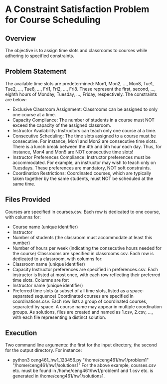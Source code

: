 # A Constraint Satisfaction Problem for Course Scheduling 

## Overview

The objective is to assign time slots and classrooms to courses while adhering to specified constraints.

## Problem Statement

The available time slots are predetermined: Mon1, Mon2, ..., Mon8, Tue1, Tue2, ..., Tue8, ..., Fri1, Fri2, ..., Fri8. 
These represent the first, second, ..., eighth hours of Monday, Tuesday, ..., Friday, respectively.
The constraints are below:
- Exclusive Classroom Assignment: Classrooms can be assigned to only one course at a time.
- Capacity Compliance: The number of students in a course must NOT exceed the capacity of the assigned classroom.
- Instructor Availability: Instructors can teach only one course at a time.
- Consecutive Scheduling: The time slots assigned to a course must be consecutive. For instance, Mon1 and Mon2 are consecutive time slots.
There is a lunch break between the 4th and 5th hour each day. Thus, for instance, Mon4 and Mon5 are NOT consecutive time slots!
- Instructor Preferences Compliance: Instructor preferences must be accommodated. For example, an instructor may wish to teach only on Tuesdays. These preferences are mandatory, NOT soft constraints.
- Coordination Restrictions: Coordinated courses, which are typically taken together by the same students, must NOT be scheduled at the same time.

## Files Provided  

Courses are specified in courses.csv. Each row is dedicated to one course, with columns for:
- Course name (unique identifier)
- Instructor
- Number of students (the classroom must accommodate at least this number)
- Number of hours per week (indicating the consecutive hours needed for the course)
Classrooms are specified in classrooms.csv. Each row is dedicated to a classroom, with columns for:
- Classroom name (unique identifier)
- Capacity
Instructor preferences are specified in preferences.csv. Each instructor is listed at most once, with each row reflecting their preferred time slots. Columns are for:
- Instructor name (unique identifier)
- Preferred time slots (a subset of all time slots, listed as a space-separated sequence)
Coordinated courses are specified in coordinations.csv. Each row lists a group of coordinated courses, separated by space. A course name may appear in multiple coordination groups.
As solutions, files are created and named as 1.csv, 2.csv, ..., with each file representing a distinct solution.

## Execution
Two command line arguments: the first for the input directory, the second for the output directory. For instance:
- python3 ceng461_hw1_123456.py "/home/ceng461/hw1/problem1" "/home/ceng461/hw1/solutions1"
For the above example, courses.csv etc. must be found in /home/ceng461/hw1/problem1 and 1.csv etc. is generated in /home/ceng461/hw1/solutions1.
